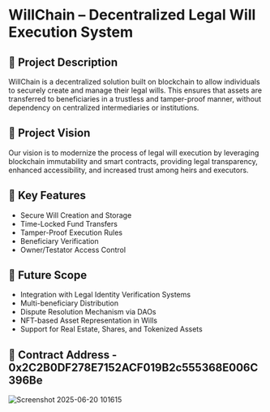 # WillChain – Decentralized Legal Will Execution System

## 🧾 Project Description
WillChain is a decentralized solution built on blockchain to allow individuals to securely create and manage their legal wills. This ensures that assets are transferred to beneficiaries in a trustless and tamper-proof manner, without dependency on centralized intermediaries or institutions.

## 🎯 Project Vision
Our vision is to modernize the process of legal will execution by leveraging blockchain immutability and smart contracts, providing legal transparency, enhanced accessibility, and increased trust among heirs and executors.

## 🔑 Key Features
- Secure Will Creation and Storage
- Time-Locked Fund Transfers
- Tamper-Proof Execution Rules
- Beneficiary Verification
- Owner/Testator Access Control

## 🔮 Future Scope
- Integration with Legal Identity Verification Systems
- Multi-beneficiary Distribution
- Dispute Resolution Mechanism via DAOs
- NFT-based Asset Representation in Wills
- Support for Real Estate, Shares, and Tokenized Assets

## 📜 Contract Address -   0x2C2B0DF278E7152ACF019B2c555368E006C396Be

![Screenshot 2025-06-20 101615](https://github.com/user-attachments/assets/01755c39-b47e-4613-b63b-83134e2665fd)

